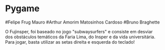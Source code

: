 # Pygame

#Felipe Frug Mauro
#Arthur Amorim Matosinhos Cardoso
#Bruno Braghette

O Fujinsper, foi baseado no jogo "subwaysurfers" e consiste em desviar dos obstáculos temáticos da Faria Lima, do Insper e da vida universitária. Para jogar, basta utilizar as setas direita e esquerda do teclado!  